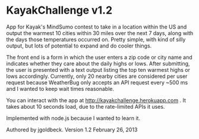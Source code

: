KayakChallenge v1.2
==============

App for Kayak's MindSumo contest to take in a location within the US and output the warmest 10 cities within 30 miles over the next 7 days, along with the days those temperatures occurred on. Pretty simple, with kind of silly output, but lots of potential to expand and do cooler things.

The front end is a form in which the user enters a zip code or city name and indicates whether they care about the daily highs or lows. After submitting, the user is presented with a text output listing the top ten warmest highs or lows accordingly. Currently, only 20 nearby cities are considered per user request because WeatherBug only accepts an API request every ~500 ms and I wanted to keep wait times reasonable.

You can interact with the app at http://kayakchallenge.herokuapp.com . It takes about 10 seconds load, due to the rate-limited APIs it uses.

Implemented with node.js because I wanted to learn it.

Authored by jgoldbeck. Version 1.2 February 26, 2013
